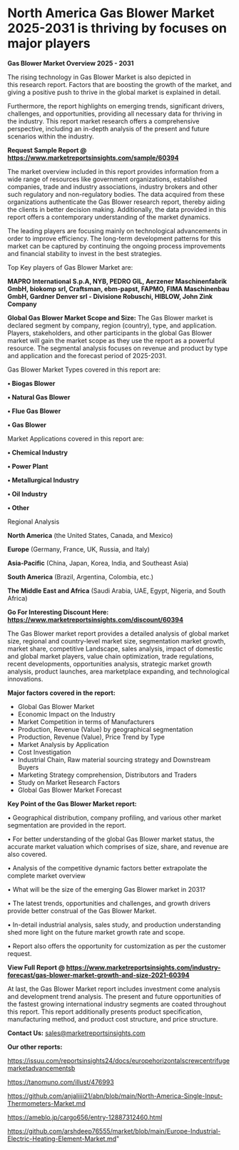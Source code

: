 # North America Gas Blower Market 2025-2031 is thriving by focuses on major players

<Strong> Gas Blower Market Overview 2025 - 2031</strong>

The rising technology in Gas Blower Market is also depicted in this research report. Factors that are boosting the growth of the market, and giving a positive push to thrive in the global market is explained in detail.

Furthermore, the report highlights on emerging trends, significant drivers, challenges, and opportunities, providing all necessary data for thriving in the industry. This report market research offers a comprehensive perspective, including an in-depth analysis of the present and future scenarios within the industry.

<strong>Request Sample Report @ <a href=https://www.marketreportsinsights.com/sample/60394>https://www.marketreportsinsights.com/sample/60394</a></strong>

The market overview included in this report provides information from a wide range of resources like government organizations, established companies, trade and industry associations, industry brokers and other such regulatory and non-regulatory bodies. The data acquired from these organizations authenticate the Gas Blower research report, thereby aiding the clients in better decision making. Additionally, the data provided in this report offers a contemporary understanding of the market dynamics.

The leading players are focusing mainly on technological advancements in order to improve efficiency. The long-term development patterns for this market can be captured by continuing the ongoing process improvements and financial stability to invest in the best strategies.

Top Key players of Gas Blower Market are:

<strong>MAPRO International S.p.A, NYB, PEDRO GIL, Aerzener Maschinenfabrik GmbH, biokomp srl, Craftsman, ebm-papst, FAPMO, FIMA Maschinenbau GmbH, Gardner Denver srl - Divisione Robuschi, HIBLOW, John Zink Company</strong>

<strong><b>Global Gas Blower Market Scope and Size:</b></strong>
The Gas Blower market is declared segment by company, region (country), type, and application. Players, stakeholders, and other participants in the global Gas Blower market will gain the market scope as they use the report as a powerful resource. The segmental analysis focuses on revenue and product by type and application and the forecast period of 2025-2031.

Gas Blower Market Types covered in this report are:

<strong>• Biogas Blower

• Natural Gas Blower

• Flue Gas Blower

• Gas Blower</strong>

Market Applications covered in this report are:

<strong>• Chemical Industry

• Power Plant

• Metallurgical Industry

• Oil Industry

• Other</strong> 

Regional Analysis

<strong>North America</strong> (the United States, Canada, and Mexico)

<strong>Europe</strong> (Germany, France, UK, Russia, and Italy)

<strong>Asia-Pacific</strong> (China, Japan, Korea, India, and Southeast Asia)

<strong>South America</strong> (Brazil, Argentina, Colombia, etc.)

<strong>The Middle East and Africa</strong> (Saudi Arabia, UAE, Egypt, Nigeria, and South Africa)

<strong>Go For Interesting Discount Here: <a href=https://www.marketreportsinsights.com/discount/60394>https://www.marketreportsinsights.com/discount/60394</a></strong>

The Gas Blower market report provides a detailed analysis of global market size, regional and country-level market size, segmentation market growth, market share, competitive Landscape, sales analysis, impact of domestic and global market players, value chain optimization, trade regulations, recent developments, opportunities analysis, strategic market growth analysis, product launches, area marketplace expanding, and technological innovations.

<strong><b>Major factors covered in the report:</b></strong>
<ul>
  <li>Global Gas Blower Market </li>
  <li>Economic Impact on the Industry</li>
  <li>Market Competition in terms of Manufacturers</li>
  <li>Production, Revenue (Value) by geographical segmentation</li>
  <li>Production, Revenue (Value), Price Trend by Type</li>
  <li>Market Analysis by Application</li>
  <li>Cost Investigation</li>
  <li>Industrial Chain, Raw material sourcing strategy and Downstream Buyers</li>
  <li>Marketing Strategy comprehension, Distributors and Traders</li>
  <li>Study on Market Research Factors</li>
  <li>Global Gas Blower Market Forecast</li>
</ul>

<strong><b>Key Point of the Gas Blower Market report:</b></strong>

• Geographical distribution, company profiling, and various other market segmentation are provided in the report.

• For better understanding of the global Gas Blower market status, the accurate market valuation which comprises of size, share, and revenue are also covered.

• Analysis of the competitive dynamic factors better extrapolate the complete market overview

• What will be the size of the emerging Gas Blower market in 2031?

• The latest trends, opportunities and challenges, and growth drivers provide better construal of the Gas Blower Market.

• In-detail industrial analysis, sales study, and production understanding shed more light on the future market growth rate and scope.

• Report also offers the opportunity for customization as per the customer request.

<strong><b>View Full Report @ <a href=https://www.marketreportsinsights.com/industry-forecast/gas-blower-market-growth-and-size-2021-60394>https://www.marketreportsinsights.com/industry-forecast/gas-blower-market-growth-and-size-2021-60394</a></b></strong>


At last, the Gas Blower Market report includes investment come analysis and development trend analysis. The present and future opportunities of the fastest growing international industry segments are coated throughout this report. This report additionally presents product specification, manufacturing method, and product cost structure, and price structure.

<strong>Contact Us:</strong>
sales@marketreportsinsights.com

<strong>Our other reports:</strong>

<a href=https://issuu.com/reportsinsights24/docs/europehorizontalscrewcentrifugemarketadvancementsb>https://issuu.com/reportsinsights24/docs/europehorizontalscrewcentrifugemarketadvancementsb</a>

<a href=https://tanomuno.com/illust/476993>https://tanomuno.com/illust/476993</a>

<a href=https://github.com/anjaliiii21/abn/blob/main/North-America-Single-Input-Thermometers-Market.md>https://github.com/anjaliiii21/abn/blob/main/North-America-Single-Input-Thermometers-Market.md</a>

<a href=https://ameblo.jp/cargo656/entry-12887312460.html>https://ameblo.jp/cargo656/entry-12887312460.html</a>

<a href=https://github.com/arshdeep76555/market/blob/main/Europe-Industrial-Electric-Heating-Element-Market.md>https://github.com/arshdeep76555/market/blob/main/Europe-Industrial-Electric-Heating-Element-Market.md</a>"
